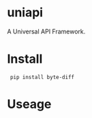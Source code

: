 uniapi
===============
A Universal API Framework.

Install
===============
```
 pip install byte-diff
```

Useage
===============
```python

```